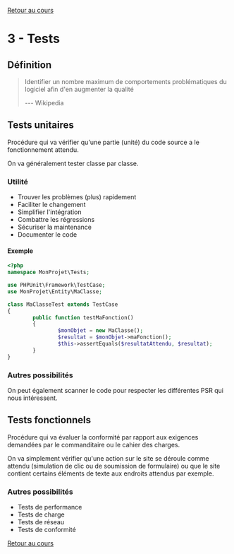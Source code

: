 [Retour au cours](../cours.md)

# 3 - Tests

## Définition

> Identifier un nombre maximum de comportements problématiques du logiciel afin d'en augmenter la qualité
>
> --- Wikipedia

## Tests unitaires

Procédure qui va vérifier qu'une partie (unité) du code source a le fonctionnement attendu.

On va généralement tester classe par classe.

### Utilité

* Trouver les problèmes (plus) rapidement
* Faciliter le changement
* Simplifier l'intégration
* Combattre les régressions
* Sécuriser la maintenance
* Documenter le code

#### Exemple

```php
<?php
namespace MonProjet\Tests;

use PHPUnit\Framework\TestCase;
use MonProjet\Entity\MaClasse;

class MaClasseTest extends TestCase
{
        public function testMaFonction()
        {
                $monObjet = new MaClasse();
                $resultat = $monObjet->maFonction();
                $this->assertEquals($resultatAttendu, $resultat);
        }
}

```

### Autres possibilités

On peut également scanner le code pour respecter les différentes PSR qui nous intéressent.

## Tests fonctionnels

Procédure qui va évaluer la conformité par rapport aux exigences demandées par le commanditaire ou le cahier des charges.

On va simplement vérifier qu'une action sur le site se déroule comme attendu (simulation de clic ou de soumission de formulaire) ou que le site contient certains éléments de texte aux endroits attendus par exemple.

### Autres possibilités

* Tests de performance
* Tests de charge
* Tests de réseau
* Tests de conformité

[Retour au cours](../cours.md)
